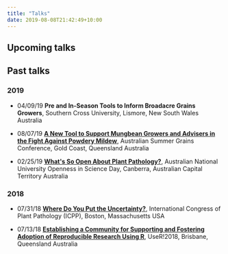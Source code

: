 ```yaml
---
title: "Talks"
date: 2019-08-08T21:42:49+10:00
---
```


## Upcoming talks
  

## Past talks

### 2019

  
 * 04/09/19 **Pre and In-Season Tools to Inform Broadacre Grains Growers**, Southern Cross University, Lismore, New South Wales Australia

 * 08/07/19 **[A New Tool to Support Mungbean Growers and Advisers in the Fight Against Powdery Mildew](https://speakerdeck.com/adamhsparks/a-new-tool-to-support-mungbean-growers-and-advisers-in-the-fight-against-powdery-mildew)**, Australian Summer Grains Conference, Gold Coast, Queensland Australia
 
 * 02/25/19 **[What's So Open About Plant Pathology?](https://speakerdeck.com/adamhsparks/whats-so-open-about-plant-pathology)**, Australian National University Openness in Science Day, Canberra, Australian Capital Territory Australia

### 2018

* 07/31/18 **[Where Do You Put the Uncertainty?](https://speakerdeck.com/adamhsparks/upscaling-models-downscaling-data-or-the-right-model-for-the-right-scale-of-application)**, International Congress of Plant Pathology (ICPP), Boston, Massachusetts USA

* 07/13/18 **[Establishing a Community for Supporting and Fostering Adoption of Reproducible Research Using R](https://speakerdeck.com/adamhsparks/establishing-a-community-for-supporting-and-fostering-adoption-of-reproducible-research-using-r)**, UseR!2018, Brisbane, Queensland Australia
